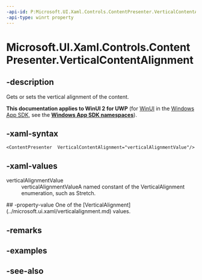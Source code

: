 ```yaml
---
-api-id: P:Microsoft.UI.Xaml.Controls.ContentPresenter.VerticalContentAlignment
-api-type: winrt property
---
```


<!-- Property syntax
public Windows.UI.Xaml.VerticalAlignment VerticalContentAlignment { get;  set; }
-->

# Microsoft.UI.Xaml.Controls.ContentPresenter.VerticalContentAlignment

## -description
Gets or sets the vertical alignment of the content.

**This documentation applies to WinUI 2 for UWP** (for [WinUI](/windows/apps/winui/winui3/) in the [Windows App SDK](/windows/apps/windows-app-sdk/), see the **[Windows App SDK namespaces](/windows/windows-app-sdk/api/winrt/)**).

## -xaml-syntax
```xaml
<ContentPresenter  VerticalContentAlignment="verticalAlignmentValue"/>
```


## -xaml-values
<dl><dt>verticalAlignmentValue</dt><dd>verticalAlignmentValueA named constant of the VerticalAlignment enumeration, such as Stretch.</dd>
</dl>
## -property-value
One of the [VerticalAlignment](../microsoft.ui.xaml/verticalalignment.md) values.

## -remarks

## -examples

## -see-also
